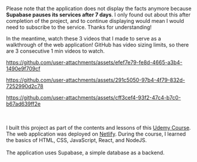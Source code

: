 Please note that the application does not display the facts anymore because **Supabase pauses its services after 7 days**. I only found out about this after completion of the project, and to continue displaying would mean I would need to subscribe to the service. Thanks for understanding!

In the meantime, watch these 3 videos that I made to serve as a walkthrough of the web application! GitHub has video sizing limits, so there are 3 consecutive 1 min videos to watch.



https://github.com/user-attachments/assets/efef7e79-fe8d-4665-a3b4-1490e9f709cf



https://github.com/user-attachments/assets/291c5050-97b4-4f79-832d-7252990d2c78



https://github.com/user-attachments/assets/cff3cef4-93f2-47c4-b7c0-b67ad639ff2e



<br><br>I built this project as part of the contents and lessons of this [Udemy Course](https://www.udemy.com/course/full-stack-crash-course/?couponCode=24T7MT72224).
The web application was deployed on [Netlify](https://todayilearned-duc.netlify.app/). 
During the course, I learned the basics of HTML, CSS, JavaScript, React, and NodeJS.<br><br> The application uses Supabase, a simple database as a backend. 

